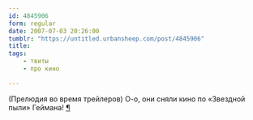 ```yaml
---
id: 4845906
form: regular
date: 2007-07-03 20:26:00
tumblr: "https://untitled.urbansheep.com/post/4845906"
title:
tags:
    - твиты
    - про кино

---
```


<p>(Прелюдия во время трейлеров) О-о, они сняли кино по «Звездной пыли» Геймана! <a href="http://twitter.com/urbansheep/statuses/132606192">¶</a></p>

